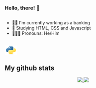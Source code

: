 ### Hello, there! 👋

##

- 👨‍💻 I'm currently working as a banking
- 🌱 Studying HTML, CSS and Javascript 
- 🧔🏻‍♂️ Pronouns: He/Him

<div style="display: inline_block"><br>
  <img align="center" alt="Leckson-Python" height="30" width="40" src="https://raw.githubusercontent.com/devicons/devicon/master/icons/python/python-original.svg">
</div>

##

## My github stats

<div align="center">
  <a href="https://github.com/Leckalmeida">
  <img height="160em" src="https://github-readme-stats-sigma-five.vercel.app/api?username=Leckalmeida&show_icons=true&count_private=true&line_height=30&theme=dark"/>
  <img height="100em" src="https://github-readme-stats-sigma-five.vercel.app/api/top-langs/?username=Leckalmeida&layout=compact&theme=dark"/>
</div>
